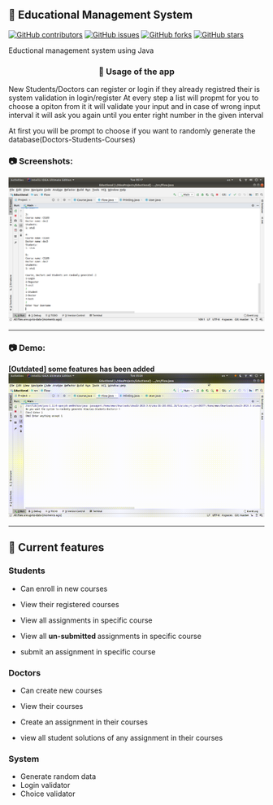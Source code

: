 <h2>🚀 Educational Management System</h2>
<div>

  [![GitHub contributors](https://img.shields.io/github/contributors/oaik/Educational-Management-System)](https://github.com/oaik/Educational-Management-System/contributors)
  [![GitHub issues](https://img.shields.io/github/issues/oaik/Educational-Management-System)](https://github.com/oaik/Educational-Management-System/issues)
  [![GitHub forks](https://img.shields.io/github/forks/oaik/Educational-Management-System)](https://github.com/oaik/Educational-Management-Systemr/network)
  [![GitHub stars](https://img.shields.io/github/stars/oaik/Educational-Management-System)](https://github.com/oaik/Educational-Management-System/stargazers)

</div>

Eductional management system using Java

<h3 align="center">🚀 Usage of the app </h3>
New Students/Doctors can register or login if they already registred
their is system validation in login/register
At every step a list will propmt for you to choose a opiton from it
it will validate your input and in case of wrong input interval it will ask you again until you enter right number in the given interval

<p>At first you will be prompt to choose if you want to randomly generate the database(Doctors-Students-Courses)</p>
<h3>📷 Screenshots:</h3>
<img src="https://github.com/oaik/Educational-Management-System/blob/master/imagesandgifs/screenshot.png">
<hr>

<h3>📷 Demo:</h3><b>[Outdated] some features has been added </b>
<img width="1000px" src="https://github.com/oaik/Educational-Management-System/blob/master/imagesandgifs/sample.gif">
<hr>

<h2>🚀 Current features</h2>
<h3>Students</h3>
<ul>
  <li>
    <p>Can enroll in new courses</p>
  </li>
  <li>
    <p>View their registered courses</p>
  </li>
  <li>
    <p>View all assignments in specific course</p>
  </li>
  <li>
    <p>View all <b>un-submitted </b>assignments in specific course</p>
  </li>
  <li>
    <p>submit an assignment in specific course</p>
  </li>
</ul>

<h3>Doctors</h3>
<ul>
  <li>
    <p>Can create new courses </p>
  </li>
  <li>
    <p>View their courses</p>
  </li>
  <li>
    <p>Create an assignment in their courses</p>
  </li>
  <li>
    <p>view all student solutions of any assignment in their courses</p>
  </li>
</ul>
<h3>System</h3>
<ul>
  <li>Generate random data</li>
  <li>Login validator</li>
  <li>Choice validator</li>
</ul>
